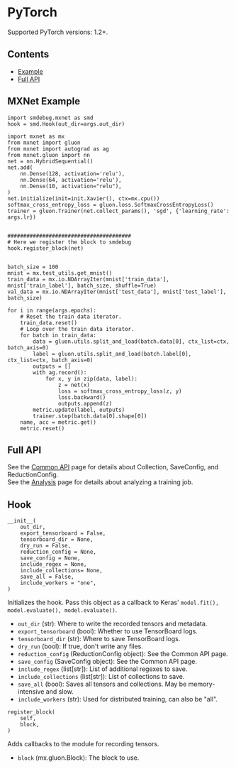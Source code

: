 # PyTorch

Supported PyTorch versions: 1.2+.

## Contents
- [Example](#mxnet-example)
- [Full API](#full-api)

## MXNet Example
```
import smdebug.mxnet as smd
hook = smd.Hook(out_dir=args.out_dir)

import mxnet as mx
from mxnet import gluon
from mxnet import autograd as ag
from mxnet.gluon import nn
net = nn.HybridSequential()
net.add(
    nn.Dense(128, activation='relu'),
    nn.Dense(64, activation='relu'),
    nn.Dense(10, activation="relu"),
)
net.initialize(init=init.Xavier(), ctx=mx.cpu())
softmax_cross_entropy_loss = gluon.loss.SoftmaxCrossEntropyLoss()
trainer = gluon.Trainer(net.collect_params(), 'sgd', {'learning_rate': args.lr})


#######################################
# Here we register the block to smdebug
hook.register_block(net)


batch_size = 100
mnist = mx.test_utils.get_mnist()
train_data = mx.io.NDArrayIter(mnist['train_data'], mnist['train_label'], batch_size, shuffle=True)
val_data = mx.io.NDArrayIter(mnist['test_data'], mnist['test_label'], batch_size)

for i in range(args.epochs):
    # Reset the train data iterator.
    train_data.reset()
    # Loop over the train data iterator.
    for batch in train_data:
        data = gluon.utils.split_and_load(batch.data[0], ctx_list=ctx, batch_axis=0)
        label = gluon.utils.split_and_load(batch.label[0], ctx_list=ctx, batch_axis=0)
        outputs = []
        with ag.record():
            for x, y in zip(data, label):
                z = net(x)
                loss = softmax_cross_entropy_loss(z, y)
                loss.backward()
                outputs.append(z)
        metric.update(label, outputs)
        trainer.step(batch.data[0].shape[0])
    name, acc = metric.get()
    metric.reset()
```

## Full API
See the [Common API](https://link.com) page for details about Collection, SaveConfig, and ReductionConfig.\
See the [Analysis](https://link.com) page for details about analyzing a training job.

## Hook
```
__init__(
    out_dir,
    export_tensorboard = False,
    tensorboard_dir = None,
    dry_run = False,
    reduction_config = None,
    save_config = None,
    include_regex = None,
    include_collections= None,
    save_all = False,
    include_workers = "one",
)
```
Initializes the hook. Pass this object as a callback to Keras' `model.fit(), model.evaluate(), model.evaluate()`.

* `out_dir` (str): Where to write the recorded tensors and metadata.
* `export_tensorboard` (bool): Whether to use TensorBoard logs.
* `tensorboard_dir` (str): Where to save TensorBoard logs.
* `dry_run` (bool): If true, don't write any files.
* `reduction_config` (ReductionConfig object): See the Common API page.
* `save_config` (SaveConfig object): See the Common API page.
* `include_regex` (list[str]): List of additional regexes to save.
* `include_collections` (list[str]): List of collections to save.
* `save_all` (bool): Saves all tensors and collections. May be memory-intensive and slow.
* `include_workers` (str): Used for distributed training, can also be "all".

```
register_block(
    self,
    block,
)
```
Adds callbacks to the module for recording tensors.

* `block` (mx.gluon.Block): The block to use.
